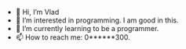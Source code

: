 - 👋 Hi, I’m Vlad
- 👀 I’m interested in programming. I am good in this.
- 🌱 I’m currently learning to be a programmer.
- 📫 How to reach me: 0******300.

<!---
Vlad1434/Vlad1434 is a ✨ special ✨ repository because its `README.md` (this file) appears on your GitHub profile.
You can click the Preview link to take a look at your changes.
--->
